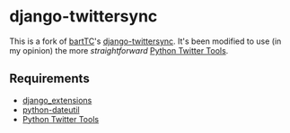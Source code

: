 django-twittersync
==================

This is a fork of [bartTC][1]'s [django-twittersync][2]. It's been modified to use (in my opinion) the more *straightforward* [Python Twitter Tools][3].


Requirements
------------

* [django_extensions][1]
* [python-dateutil][2]
* [Python Twitter Tools][3]

[1]: http://github.com/bartTC
[2]: http://github.com/bartTC/django-twittersync/tree/master
[3]: http://mike.verdone.ca/twitter/
[4]: http://github.com/django-extensions/django-extensions/tree/master
[5]: http://labix.org/python-dateutil
